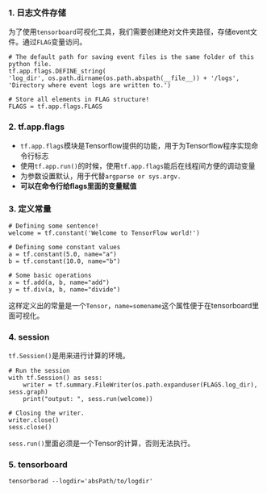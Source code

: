 ### 1. 日志文件存储
为了使用`tensorboard`可视化工具，我们需要创建绝对文件夹路径，存储event文件。通过`FLAG`变量访问。
```
# The default path for saving event files is the same folder of this python file.
tf.app.flags.DEFINE_string(
'log_dir', os.path.dirname(os.path.abspath(__file__)) + '/logs',
'Directory where event logs are written to.')

# Store all elements in FLAG structure!
FLAGS = tf.app.flags.FLAGS
```

### 2. tf.app.flags
+ `tf.app.flags`模块是Tensorflow提供的功能，用于为Tensorflow程序实现命令行标志  
+ 使用`tf.app.run()`的时候，使用`tf.app.flags`能后在线程间方便的调动变量
+ 为参数设置默认，用于代替`argparse or sys.argv.`
+ **可以在命令行给flags里面的变量赋值**


### 3. 定义常量
```
# Defining some sentence!
welcome = tf.constant('Welcome to TensorFlow world!')

# Defining some constant values
a = tf.constant(5.0, name="a")
b = tf.constant(10.0, name="b")

# Some basic operations
x = tf.add(a, b, name="add")
y = tf.div(a, b, name="divide")
```
这样定义出的常量是一个`Tensor`，`name=somename`这个属性便于在tensorboard里面可视化。

### 4. session
`tf.Session()`是用来进行计算的环境。
```
# Run the session
with tf.Session() as sess:
    writer = tf.summary.FileWriter(os.path.expanduser(FLAGS.log_dir), sess.graph)
    print("output: ", sess.run(welcome))

# Closing the writer.
writer.close()
sess.close()
```
`sess.run()`里面必须是一个Tensor的计算，否则无法执行。

### 5. tensorboard
`tensorborad --logdir='absPath/to/logdir'`